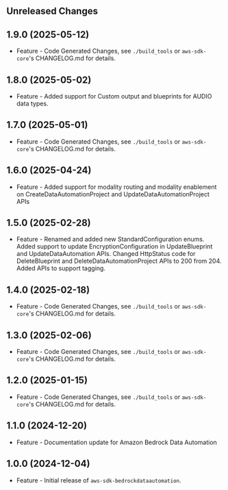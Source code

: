 Unreleased Changes
------------------

1.9.0 (2025-05-12)
------------------

* Feature - Code Generated Changes, see `./build_tools` or `aws-sdk-core`'s CHANGELOG.md for details.

1.8.0 (2025-05-02)
------------------

* Feature - Added support for Custom output and blueprints for AUDIO data types.

1.7.0 (2025-05-01)
------------------

* Feature - Code Generated Changes, see `./build_tools` or `aws-sdk-core`'s CHANGELOG.md for details.

1.6.0 (2025-04-24)
------------------

* Feature - Added support for modality routing and modality enablement on CreateDataAutomationProject and UpdateDataAutomationProject APIs

1.5.0 (2025-02-28)
------------------

* Feature - Renamed and added new StandardConfiguration enums. Added support to update EncryptionConfiguration in UpdateBlueprint and UpdateDataAutomation APIs. Changed HttpStatus code for DeleteBlueprint and DeleteDataAutomationProject APIs to 200 from 204. Added APIs to support tagging.

1.4.0 (2025-02-18)
------------------

* Feature - Code Generated Changes, see `./build_tools` or `aws-sdk-core`'s CHANGELOG.md for details.

1.3.0 (2025-02-06)
------------------

* Feature - Code Generated Changes, see `./build_tools` or `aws-sdk-core`'s CHANGELOG.md for details.

1.2.0 (2025-01-15)
------------------

* Feature - Code Generated Changes, see `./build_tools` or `aws-sdk-core`'s CHANGELOG.md for details.

1.1.0 (2024-12-20)
------------------

* Feature - Documentation update for Amazon Bedrock Data Automation

1.0.0 (2024-12-04)
------------------

* Feature - Initial release of `aws-sdk-bedrockdataautomation`.

